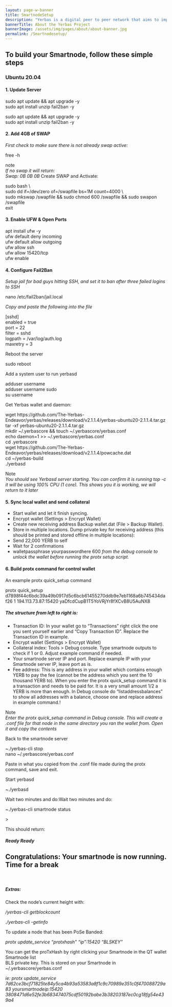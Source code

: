 ```yaml
---
layout: page-w-banner
title: SmartnodeSetup
description: "Yerbas is a digital peer to peer network that aims to implement a use case specific blockchain, designed to efficiently handle one specific function: the transfer of assets from one party to another."
bannerTitle: About the Yerbas Project
bannerImage: /assets/img/pages/about/about-banner.jpg
permalink: /Smartnodesetup/
---
```


<div class="wrapper mt-16 pb-20">
  <h2>To build your Smartnode, follow these simple steps</h2>
     <h3>Ubuntu 20.04</h3>
      <h4>1. Update Server</h4>
        <p><a>sudo apt update && apt upgrade -y <br/>
          sudo apt install unzip fail2ban -y</a>
        </p>
    <div>
        <p>sudo apt update && apt upgrade -y <br/>
          sudo apt install unzip fail2ban -y
        </p>
    </div>  
        <h4>2. Add 4GB of SWAP</h4>
            <p><i>First check to make sure there is not already swap active:</i></p>
            <div><p>free -h</p></div>
               <p>note<br/>
                  <i>If no swap it will return:<br/>
                     Swap:     0B     0B     0B</i>
                     Create SWAP and Activate:
                 </p>
            <div>
                <p>sudo bash \<br/>
                   sudo dd if=/dev/zero of=/swapfile bs=1M count=4000 \<br/>
                   sudo mkswap /swapfile && sudo chmod 600 /swapfile && sudo swapon /swapfile<br/>
                   exit<br/>
               </p>
              </div>
      <h4>3. Enable UFW & Open Ports</h4>
            <div>
                <p>apt install ufw -y<br/>
                  ufw default deny incoming<br/>
                  ufw default allow outgoing<br/>
                  ufw allow ssh<br/>
                  ufw allow 15420/tcp<br/>
                  ufw enable <br/></p></div>
      <h4>4. Configure Fail2Ban</h4>
             <div>
                <p><i>Setup jail for bad guys hitting SSH, and set it to ban after three failed logins to SSH</i></p>
                <p> nano /etc/fail2ban/jail.local</p>
             </div>
               <p><i>Copy and paste the following into the file</i></p>
            <div>
               <p> [sshd]<br/>
                    enabled = true<br/>
                   port = 22<br/>
                   filter = sshd<br/>
                   logpath = /var/log/auth.log<br/>
                   maxretry = 3  <br/>
                </p>
            </div>
                 <p>Reboot the server</p>
            <div><p>sudo reboot</p></div>
                 <p>Add a system user to run yerbasd</p>
            <div>
                <p>adduser username<br/>
                   adduser username sudo<br/>
                   su username</p></div>
                <p>Get Yerbas wallet and daemon:</p>
            <div>
                 <p>wget https://github.com/The-Yerbas-Endeavor/yerbas/releases/download/v2.1.1.4/yerbas-ubuntu20-2.1.1.4.tar.gz<br/>
                     tar -xf yerbas-ubuntu20-2.1.1.4.tar.gz<br/>
                     mkdir ~/.yerbascore && touch ~/.yerbascore/yerbas.conf<br/>
                     echo daemon=1 >> ~/.yerbascore/yerbas.conf<br/>
                     cd .yerbascore<br/>
                     wget https://github.com/The-Yerbas-Endeavor/yerbas/releases/download/v2.1.1.4/powcache.dat<br/>
                     cd ~/yerbas-build<br/>
                     ./yerbasd<br/> </p></div>
                  <p>Note<br/>
                      <i>You should see Yerbasd server starting. You can confirm it is running top -c it will be using 100% CPU (1 core). This shows you it is working, we will return to it later
                      </i>
                  </p>
      <h4>5. Sync local wallet and send collateral</h4>
            <ul>
              <li>Start wallet and let it finish syncing.</li>
              <li>Encrypt wallet (Settings > Encrypt Wallet)</li>
              <li>Create new receiving address Backup wallet.dat (File > Backup Wallet).</li>
              <li>Store in multiple locations. Dump private key for receiving address (this should be printed and stored offline in multiple locations):</li>
              <li>Send 22,000 YERB to self</li>
              <li>Wait for 2 confirmations</li>
              <li>walletpassphrase yourpasswordhere 600   <i> from the debug console to unlock the wallet before running the protx setup script.</i> </li>
            </ul>
      <h4>6. Build protx command for control wallet</h4>
                    <p>An example protx quick_setup command</p>
              <div>
                     <p> protx quick_setup d7898f44c6bdc39a49b0917d5c6bcb61455270ddb9e7eb1168a6b745434daf26 1 194.113.73.87:15420 yaDfcdCupB1T5YoVRjYr8fXCvB8U5AuNX8</p>
              </div>  
       <h5>The structure from left to right is:</h5>
              <ul>
                 <li>Transaction ID: In your wallet go to “Transactions” right click the one you sent yourself earlier and “Copy Transaction ID”. Replace the Transaction ID in example.</li>
                 <li>Encrypt wallet (Settings > Encrypt Wallet)</li>
                 <li>Collateral index: Tools > Debug console. Type smartnode outputs to check if 1 or 0. Adjust example command if needed.</li>
                 <li>Your smartnode server IP and port. Replace example IP with your Smartnode server IP, leave port as is.</li>
                 <li>Fee address: This is any address in your wallet which contains enough YERB to pay the fee (cannot be the address which you sent the 10 thousand YERB to). When you enter the protx quick_setup command it is a transaction and needs to be paid for. It is a very small amount 1/2 a YERB is more than enough. In Debug console do “listaddressbalances” to show all addresses with a balance, choose one and replace address in example command.!</li>
             </ul>
                 <p>Note<br/>
                     <i>Enter the protx quick_setup command in Debug console. This will create a .conf file for that node in the same directory you ran the wallet from. Open it and copy the contents</i></p>
                 <p>Back to the smartnode server</p>
             <div>
                  <p> ~./yerbas-cli stop<br/>
                      nano ~/.yerbascore/yerbas.conf
                  </p>
              </div>
                    <p>Paste in what you copied from the .conf file made during the protx command, save and exit.</p>
                    <p>Start yerbasd</p> 
                    <div><p>~./yerbasd</p></div>
                    <p>Wait two minutes and do:Wait two minutes and do:</p>
              <div>
                     <p>~./yerbas-cli smartnode status</p>
              </div>>
                     <p>This should return:</p>
       <h5 class="heading4"><i>Ready Ready</i></h5>
            <h2>Congratulations: Your smartnode is now running. Time for a break</h2>
                      <br/>
       <h5>Extras:</h5>
                      <p>Check the node’s current height with:</p>
                      <p><i>/yerbas-cli getblockcount</i></p>
                      <p><i>./yerbas-cli -getinfo</i></p>
                      <p>To update a node that has been PoSe Banded:</p>
                      <p><i>protx update_service “protxhash” “ip”:15420 “BLSKEY”</i></p>
                      <p>You can get the proTxHash by right clicking your Smartnode in the QT wallet Smartnode list<br/>
                         BLS private key. This is stored on your Smartnode in ~/.yerbascore/yerbas.conf</p>
                      <p><i>ie: protx update_service 7d62ce3bcf71825te84y5ca4b93a53583a8f1c9c70989e351c0f470088729a83 yoursmartnodeip:15420 3808471d6e52fe3b683474075cdf50192babe3b38203187ec0cg18fg54e439a4</i></p>
</div>
